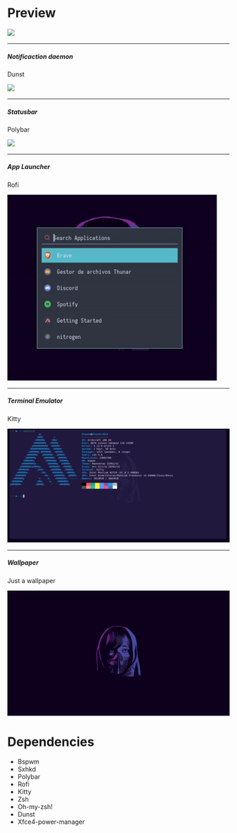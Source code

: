 # Preview

<img src="https://i.imgur.com/YmWXuXU.png"></img>

-----------------------------------------

<h5>Notificaction daemon</h5>
<p>Dunst</p>
<img src="https://i.imgur.com/4sgEJAB.png"></img>

-----------------------------------------

<h5>Statusbar</h5>
<p>Polybar</p>
<img src="https://i.imgur.com/FvEOmgV.png"></img>

-----------------------------------------

<h5>App Launcher</h5>
<p>Rofi</p>
<img src="rofipreview.png"></img>

-----------------------------------------

<h5>Terminal Emulator</h5>
<p>Kitty</p>
<img src="kittypreview.png"></img>

-----------------------------------------

<h5>Wallpaper</h5>
<p>Just a wallpaper</p>
<img src="wal3.png"></img>

# Dependencies

- Bspwm <br>
- Sxhkd <br>
- Polybar <br>
- Rofi <br>
- Kitty <br>
- Zsh <br>
- Oh-my-zsh! <br>
- Dunst <br>
- Xfce4-power-manager

